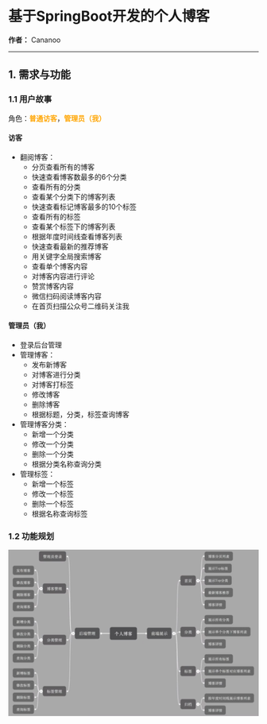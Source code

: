 # 基于SpringBoot开发的个人博客
**作者：** Cananoo

---

## 1. 需求与功能

### 1.1 用户故事  

角色：**<span style="color:orange;">普通访客</span>**，**<span style="color:orange;">管理员（我）</span>**

#### 访客

- 翻阅博客：
  - 分页查看所有的博客
  - 快速查看博客数最多的6个分类
  - 查看所有的分类
  - 查看某个分类下的博客列表
  - 快速查看标记博客最多的10个标签
  - 查看所有的标签
  - 查看某个标签下的博客列表
  - 根据年度时间线查看博客列表
  - 快速查看最新的推荐博客
  - 用关键字全局搜索博客
  - 查看单个博客内容
  - 对博客内容进行评论
  - 赞赏博客内容
  - 微信扫码阅读博客内容
  - 在首页扫描公众号二维码关注我

#### 管理员（我）

- 登录后台管理
- 管理博客：
  - 发布新博客
  - 对博客进行分类
  - 对博客打标签
  - 修改博客
  - 删除博客
  - 根据标题，分类，标签查询博客
- 管理博客分类：
  - 新增一个分类
  - 修改一个分类
  - 删除一个分类
  - 根据分类名称查询分类
- 管理标签：
  - 新增一个标签
  - 修改一个标签
  - 删除一个标签
  - 根据名称查询标签

### 1.2 功能规划

![功能规划](图片/func.png)

